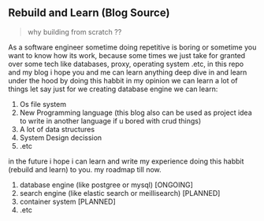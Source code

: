 ## Rebuild and Learn (Blog Source)

> why building from scratch ??

As a software engineer sometime doing repetitive is boring or sometime you want to know how its work, 
because some times we just take for granted over some tech like databases, proxy, operating system .etc, 
in this repo and my blog i hope you and me can learn anything deep dive in and learn under the hood
by doing this habbit in my opinion we can learn a lot of things let say just for we creating database engine we can learn:
1. Os file system
2. New Programming language (this blog also can be used as project idea to write in another language if u bored with crud things)
3. A lot of data structures
4. System Design decission
5. .etc

in the future i hope i can learn and write my experience doing this habbit (rebuild and learn) to you. my roadmap till now.
1. database engine (like postgree or mysql) [ONGOING]
2. search engine (like elastic search or meillisearch) [PLANNED]
3. container system [PLANNED]
4. .etc
